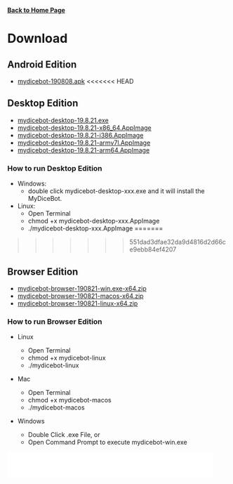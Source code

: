 __[Back to Home Page](/)__

# Download

## Android Edition
* [mydicebot-190808.apk](https://github.com/mydicebot/mydicebot.github.io/releases/download/v190808/mydicebot-190808.apk)
<<<<<<< HEAD

## Desktop Edition
* [mydicebot-desktop-19.8.21.exe](https://github.com/mydicebot/mydicebot.github.io/releases/download/v19.8.21/mydicebot-desktop-19.8.21.exe)
* [mydicebot-desktop-19.8.21-x86_64.AppImage](https://github.com/mydicebot/mydicebot.github.io/releases/download/v19.8.21/mydicebot-desktop-19.8.21-x86_64.AppImage)
* [mydicebot-desktop-19.8.21-i386.AppImage](https://github.com/mydicebot/mydicebot.github.io/releases/download/v19.8.21/mydicebot-desktop-19.8.21-i386.AppImage)
* [mydicebot-desktop-19.8.21-armv7l.AppImage](https://github.com/mydicebot/mydicebot.github.io/releases/download/v19.8.21/mydicebot-desktop-19.8.21-armv7l.AppImage)
* [mydicebot-desktop-19.8.21-arm64.AppImage](https://github.com/mydicebot/mydicebot.github.io/releases/download/v19.8.21/mydicebot-desktop-19.8.21-arm64.AppImage)

### How to run Desktop Edition
* Windows: 
  * double click mydicebot-desktop-xxx.exe and it will install the MyDiceBot.
* Linux: 
  * Open Terminal
  * chmod +x mydicebot-desktop-xxx.AppImage
  * ./mydicebot-desktop-xxx.AppImage
=======
>>>>>>> 551dad3dfae32da9d4816d2d66ce9ebb84ef4207

## Browser Edition
* [mydicebot-browser-190821-win.exe-x64.zip](https://github.com/mydicebot/mydicebot.github.io/releases/download/v19.8.21/mydicebot-browser-190821-win.exe-x64.zip)
* [mydicebot-browser-190821-macos-x64.zip](https://github.com/mydicebot/mydicebot.github.io/releases/download/v19.8.21/mydicebot-browser-190821-macos-x64.zip)
* [mydicebot-browser-190821-linux-x64.zip](https://github.com/mydicebot/mydicebot.github.io/releases/download/v19.8.21/mydicebot-browser-190821-linux-x64.zip)

### How to run Browser Edition
* Linux 
  * Open Terminal
  * chmod +x mydicebot-linux
  * ./mydicebot-linux

* Mac 
  * Open Terminal
  * chmod +x mydicebot-macos
  * ./mydicebot-macos

* Windows 
  * Double Click .exe File, or 
  * Open Command Prompt to execute mydicebot-win.exe


<iframe data-aa="1218247" src="//ad.a-ads.com/1218247?size=468x60" scrolling="no" style="width:468px; height:60px; border:0px; padding:0; overflow:hidden" allowtransparency="true"></iframe>

